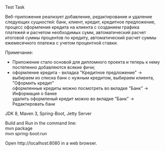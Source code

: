 Test Task




Веб-приложение реализует добавление, редактирование и удаление следующих сущностей: банк, клиент, кредит, кредитное предложение, процесс оформления кредита на клиента с созданием графика платежей и расчетом
необходимых сумм, автоматический расчет итоговой суммы процентов по кредиту, автоматический расчет суммы ежемесячного платежа с учетом процентной ставки.


Примечание:<br>
- Приложение стало основой для дипломного проекта и теперь к нему постепенно добавляются всякие фичи;
- оформление кредита - вкладка "Кредитное предложение" -> выбираем из списка банк с нужным кредитом, выбираем клиента, "Оформить кредит"<br>
оформленные кредиты можно посмотреть во вкладке "Банк" -> Информация о банке<br>
удалить оформленый кредит можно во вкладке "Банк" -> Редактировать банк


JDK 8, Maven 3, Spring-Boot, Jetty Server

Build and Run in the command line:<br>
mvn package<br>
mvn spring-boot:run

Open http://localhost:8080 in a web browser.

